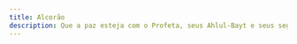 ```yaml
---
title: Alcorão
description: Que a paz esteja com o Profeta, seus Ahlul-Bayt e seus seguidores.
---
```

